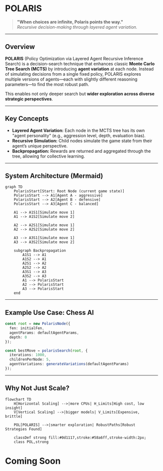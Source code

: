 # POLARIS

> **"When choices are infinite, Polaris points the way."**  
> *Recursive decision-making through layered agent variation.*

---

## Overview

**POLARIS** (Policy Optimization via Layered Agent Recursive Inference Search) is a decision-search technique that enhances classic **Monte Carlo Tree Search (MCTS)** by introducing **agent variation** at each node. Instead of simulating decisions from a single fixed policy, POLARIS explores multiple versions of agents—each with slightly different reasoning parameters—to find the most robust path.

This enables not only deeper search but **wider exploration across diverse strategic perspectives**.

---

## Key Concepts

- **Layered Agent Variation:** Each node in the MCTS tree has its own "agent personality" (e.g., aggression level, depth, evaluation bias).
- **Recursive Simulation:** Child nodes simulate the game state from their agent’s unique perspective.
- **Backpropagation:** Rewards are returned and aggregated through the tree, allowing for collective learning.

---

## System Architecture (Mermaid)

```mermaid
graph TD
    PolarisStart[Start: Root Node (current game state)]
    PolarisStart --> A1[Agent A - aggressive]
    PolarisStart --> A2[Agent B - defensive]
    PolarisStart --> A3[Agent C - balanced]

    A1 --> A1S1[Simulate move 1]
    A1 --> A1S2[Simulate move 2]

    A2 --> A2S1[Simulate move 1]
    A2 --> A2S2[Simulate move 2]

    A3 --> A3S1[Simulate move 1]
    A3 --> A3S2[Simulate move 2]

    subgraph Backpropagation
        A1S1 --> A1
        A1S2 --> A1
        A2S1 --> A2
        A2S2 --> A2
        A3S1 --> A3
        A3S2 --> A3
        A1 --> PolarisStart
        A2 --> PolarisStart
        A3 --> PolarisStart
    end
```

---

## Example Use Case: Chess AI

```typescript 
const root = new PolarisNode({
  fen: initialFen,
  agentParams: defaultAgentParams,
  depth: 0
});

const bestMove = polarisSearch(root, {
  iterations: 1000,
  childrenPerNode: 5,
  agentVariations: generateVariations(defaultAgentParams)
});
```

---

## Why Not Just Scale?

```mermaid
flowchart TD
    H[Horizontal Scaling] -->|more CPUs| H_Limits[High cost, low insight]
    V[Vertical Scaling] -->|bigger models| V_Limits[Expensive, brittle]

    POL[POLARIS] -->|smarter exploration| RobustPaths[Robust Strategies Found]

    classDef strong fill:#0d1117,stroke:#58a6ff,stroke-width:2px;
    class POL,strong
```


# Coming Soon
